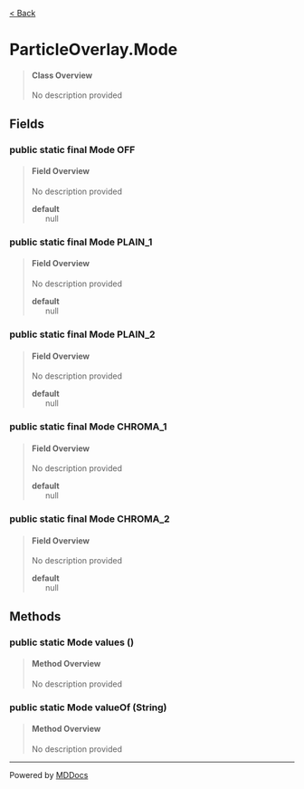 [< Back](../README.md)
# ParticleOverlay.Mode #
>#### Class Overview ####
>No description provided
## Fields ##
### public static final Mode OFF ###
>#### Field Overview ####
>No description provided
>
>**default**<br />
>&nbsp;&nbsp;&nbsp;&nbsp;&nbsp;&nbsp;null
>
### public static final Mode PLAIN_1 ###
>#### Field Overview ####
>No description provided
>
>**default**<br />
>&nbsp;&nbsp;&nbsp;&nbsp;&nbsp;&nbsp;null
>
### public static final Mode PLAIN_2 ###
>#### Field Overview ####
>No description provided
>
>**default**<br />
>&nbsp;&nbsp;&nbsp;&nbsp;&nbsp;&nbsp;null
>
### public static final Mode CHROMA_1 ###
>#### Field Overview ####
>No description provided
>
>**default**<br />
>&nbsp;&nbsp;&nbsp;&nbsp;&nbsp;&nbsp;null
>
### public static final Mode CHROMA_2 ###
>#### Field Overview ####
>No description provided
>
>**default**<br />
>&nbsp;&nbsp;&nbsp;&nbsp;&nbsp;&nbsp;null
>
## Methods ##
### public static Mode values () ###
>#### Method Overview ####
>No description provided
>
### public static Mode valueOf (String) ###
>#### Method Overview ####
>No description provided
>

---
Powered by [MDDocs](https://github.com/VRCube/MDDocs)